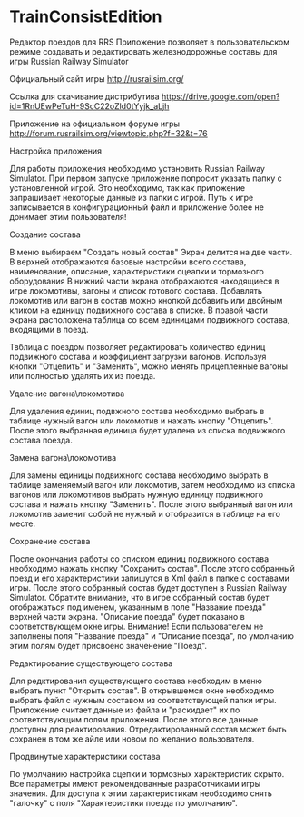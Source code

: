 # TrainConsistEdition
Редактор поездов для RRS
Приложение позволяет в пользовательском режиме создавать и редактировать железнодорожные составы для игры Russian Railway Simulator

Официальный сайт игры http://rusrailsim.org/

Ссылка для скачивание дистрибутива https://drive.google.com/open?id=1RnUEwPeTuH-9ScC22oZld0tYyjk_aLjh

Приложение на официальном форуме игры http://forum.rusrailsim.org/viewtopic.php?f=32&t=76

Настройка приложения

Для работы приложения необходимо установить Russian Railway Simulator. При первом запуске приложение попросит указать папку 
с установленной игрой.
Это необходимо, так как приложение запрашивает некоторые данные из папки с игрой. Путь к игре записывается в конфигурационный файл
и приложение более не донимает этим пользователя!

Создание состава

В меню выбираем "Создать новый состав"
Экран делится на две части. В верхней отображаются базовые настройки всего состава, наименование, описание, характеристики сцеапки и 
тормозного оборудования
В нижний части экрана отображаются находящиеся в игре локомотивы, вагоны и список готового состава.
Добавлять локомотив или вагон в состав можно кнопкой добавить или двойным кликом на единицу подвижного состава в списке.
В правой части экрана расположена таблица со всем единицами подвижного состава, входящими в поезд.

Твблица с поездом позволяет редактировать количество единиц подвижного состава и коэффициент загрузки вагонов. 
Используя кнопки "Отцепить" и "Заменить", можно менять прицепленные вагоны или полностью удалять их из поезда.

Удаление вагона\локомотива

Для удаления единиц подвжного состава необходимо выбрать в таблице нужный вагон или локомотив и нажать кнопку "Отцепить". 
После этого выбранная единица будет удалена из списка подвижного состава поезда.

Замена вагона\локомотива

Для замены единицы подвижного состава необходимо выбрать в таблице заменяемый вагон или локомотив, затем необходимо из списка вагонов или 
локомотивов выбрать нужную единицу подвижного состава и нажать кнопку "Заменить". После этого выбранный вагон или локомотив заменит собой
не нужный и отобразится в таблице на его месте.

Сохранение состава

После окончания работы со списком единиц подвижного состава необходимо нажать кнопку "Сохранить состав". После этого собранный поезд и его 
характеристики запишутся в Xml файл в папке с составами игры. После этого собранный состав будет доступен в Russian Railway Simulator.
Обратите внимание, что в игре собранный состав будет отображаться под именем, указанным в поле "Название поезда" верхней части экрана.
"Описание поезда" будет показано в соответствующем окне игры. Внимание! Если пользователем не заполнены поля "Название поезда" и 
"Описание поезда", по умолчанию этим полям будет присвоено значенение "Поезд".

Редактирование существующего состава

Для редктирования существующего состава необходим в меню выбрать пункт "Открыть состав". В открывшемся окне необходимо выбрать файл с 
нужным составом из соответствующей папки игры. Приложение считает данные из файла и "раскидает" их по соответствующим полям приложения.
После этого все данные доступны для реактирования. Отредактированный состав может быть сохранен в том же айле или новом по желанию 
пользователя.

Продвинутые характеристики состава

По умолчанию настройка сцепки и тормозных характеристик скрыто. Все параметры имеют рекомендованные разработчиками игры значения.
Для доступа к этим характеристикам необходимо снять "галочку" с поля "Характеристики поезда по умолчанию".

